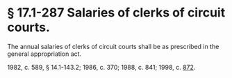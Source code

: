 # § 17.1-287 Salaries of clerks of circuit courts.

<p>The annual salaries of clerks of circuit courts shall be as prescribed in the general appropriation act.</p><p>1982, c. 589, § 14.1-143.2; 1986, c. 370; 1988, c. 841; 1998, c. <a href='http://lis.virginia.gov/cgi-bin/legp604.exe?981+ful+CHAP0872'>872</a>.</p>